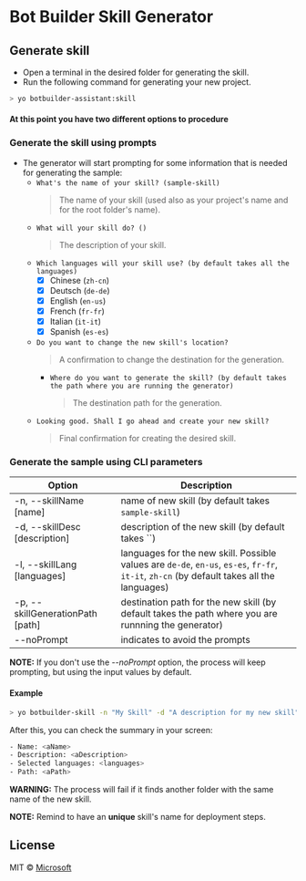 # Bot Builder Skill Generator

## Generate skill

- Open a terminal in the desired folder for generating the skill.
- Run the following command for generating your new project.

```bash
> yo botbuilder-assistant:skill
```

#### **At this point you have two different options to procedure**

### Generate the skill using prompts

- The generator will start prompting for some information that is needed for generating the sample:
    - `What's the name of your skill? (sample-skill)`
        > The name of your skill (used also as your project's name and for the root folder's name).
    - `What will your skill do? ()`
        > The description of your skill.
    - `Which languages will your skill use? (by default takes all the languages)`
        - [x] Chinese (`zh-cn`)
        - [x] Deutsch (`de-de`)
        - [x] English (`en-us`)
        - [x] French (`fr-fr`)
        - [x] Italian (`it-it`)
        - [x] Spanish (`es-es`)
    - `Do you want to change the new skill's location?`
        > A confirmation to change the destination for the generation.
        - `Where do you want to generate the skill? (by default takes the path where you are running the generator)`
            > The destination path for the generation.
    - `Looking good. Shall I go ahead and create your new skill?`
        > Final confirmation for creating the desired skill.

### Generate the sample using CLI parameters

| Option                            | Description                                                                                                  |
|-----------------------------------|--------------------------------------------------------------------------------------------------------------|
| -n, --skillName [name]              | name of new skill (by default takes `sample-skill`)                                                          |
| -d, --skillDesc [description]       | description of the new skill (by default takes ``) |
| -l, --skillLang [languages]| languages for the new skill. Possible values are `de-de`, `en-us`, `es-es`, `fr-fr`, `it-it`, `zh-cn` (by default takes all the languages)| 
| -p, --skillGenerationPath [path]    | destination path for the new skill (by default takes the path where you are runnning the generator)            |
| --noPrompt                        | indicates to avoid the prompts                                                                               |

**NOTE:** If you don't use the _--noPrompt_ option, the process will keep prompting, but using the input values by default.

#### Example

```bash
> yo botbuilder-skill -n "My Skill" -d "A description for my new skill" -l "en-us,es-es" -p "\aPath" --noPrompt
```

After this, you can check the summary in your screen:
```bash
- Name: <aName>
- Description: <aDescription>
- Selected languages: <languages>
- Path: <aPath>
```

**WARNING:** The process will fail if it finds another folder with the same name of the new skill.

**NOTE:** Remind to have an **unique** skill's name for deployment steps. 

## License

MIT © [Microsoft](http://dev.botframework.com)